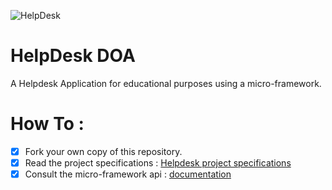 ![HelpDesk](http://angular.kobject.net/git/phalconist/helpdesk.png "HelpDesk")
# HelpDesk DOA
A Helpdesk Application for educational purposes using a micro-framework.
# How To : 

- [x] Fork your own copy of this repository.
- [x] Read the project specifications : [Helpdesk project specifications](http://slamwiki.kobject.net/slam4/helpdesk/)
- [x] Consult the micro-framework api : [documentation](http://api.kobject.net/micro-framework/)
